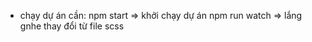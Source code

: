 - chạy dự án cần: 
    npm start => khởi chạy dự án
    npm run watch => lắng gnhe thay đổi từ file scss
